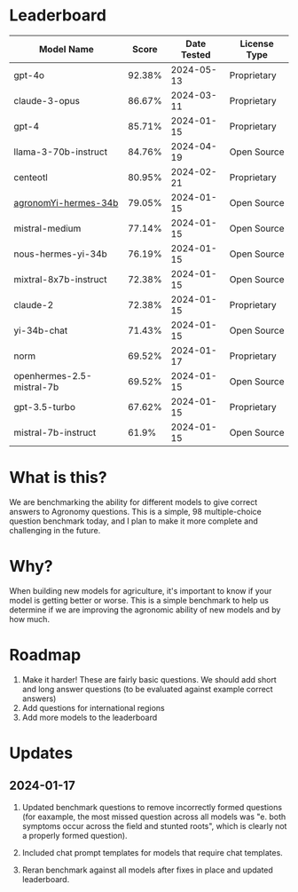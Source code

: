 # Leaderboard

| Model Name | Score | Date Tested | License Type |
|------------|-------|-------------|------|
| gpt-4o | 92.38% | 2024-05-13 | Proprietary |
| claude-3-opus | 86.67% | 2024-03-11 | Proprietary |
| gpt-4 | 85.71% | 2024-01-15 | Proprietary |
| llama-3-70b-instruct | 84.76% | 2024-04-19 | Open Source |
| centeotl | 80.95% | 2024-02-21 | Proprietary |
| [agronomYi-hermes-34b](https://huggingface.co/gbstox/agronomYi-hermes-34B) | 79.05% | 2024-01-15 | Open Source |
| mistral-medium | 77.14% | 2024-01-15 | Open Source |
| nous-hermes-yi-34b | 76.19% | 2024-01-15 | Open Source |
| mixtral-8x7b-instruct | 72.38% | 2024-01-15 | Open Source |
| claude-2 | 72.38% | 2024-01-15 | Proprietary |
| yi-34b-chat | 71.43% | 2024-01-15 | Open Source |
| norm | 69.52% | 2024-01-17 | Proprietary |
| openhermes-2.5-mistral-7b | 69.52% | 2024-01-15 | Open Source |
| gpt-3.5-turbo | 67.62% | 2024-01-15 | Proprietary |
| mistral-7b-instruct | 61.9% | 2024-01-15 | Open Source |



# What is this?
We are benchmarking the ability for different models to give correct answers to Agronomy questions. This is a simple, 98 multiple-choice question benchmark today, and I plan to make it more complete and challenging in the future.

# Why?
When building new models for agriculture, it's important to know if your model is getting better or worse. This is a simple benchmark to help us determine if we are improving the agronomic ability of new models and by how much.

# Roadmap
1. Make it harder! These are fairly basic questions. We should add short and long answer questions (to be evaluated against example correct answers)
2. Add questions for international regions
3. Add more models to the leaderboard


# Updates
## 2024-01-17
1. Updated benchmark questions to remove incorrectly formed questions (for eaxample, the most missed question across all models was "e. both symptoms occur across the field and stunted roots", which is clearly not a properly formed question). 

2. Included chat prompt templates for models that require chat templates. 

3. Reran benchmark against all models after fixes in place and updated leaderboard.

